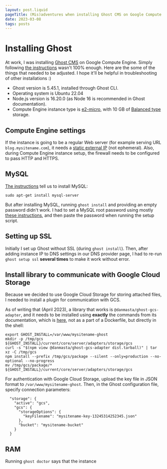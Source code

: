 ```yaml
---
layout: post.liquid
pageTitle: (Mis)adventures when installing Ghost CMS on Google Compute Engine
date: 2023-03-08
tags: posts
---
```


# Installing Ghost

At work, I was installing [Ghost CMS](https://ghost.org/) on Google Compute Engine. Simply following [the instructions](https://ghost.org/docs/install/ubuntu/) wasn't 100% enough. Here are the some of the things that needed to be adjusted. I hope it'll be helpful in troubleshooting of other installations :)

- Ghost version is 5.45.1, installed through Ghost CLI. 
- Operating system is Ubuntu 22.04
- Node.js version is 16.20.0 (as Node 16 is recommended in Ghost documentation). 
- Compute Engine instance type is [e2-micro](https://cloud.google.com/compute/docs/general-purpose-machines#e2-shared-core), with 10 GB of [Balanced type](https://cloud.google.com/compute/docs/disks#pdspecs) storage.

## Compute Engine settings

If the instance is going to be a regular Web server (for example serving URL `blog.mysitename.com`), it needs a [static external IP](https://cloud.google.com/compute/docs/ip-addresses) (not ephemeral). Also, during Compute Engine instance setup, the firewall needs to be configured to pass HTTP and HTTPS.

## MySQL

[The instructions](https://ghost.org/docs/install/ubuntu/) tell us to install MySQL:
```
sudo apt-get install mysql-server
```

But after installing MySQL, running `ghost install` and providing an empty password didn't work. I had to set a MySQL root password using mostly [these instructions](https://phoenixnap.com/kb/how-to-reset-mysql-root-password-windows-linux), and then paste the password when running the setup script.

## Setting up SSL

Initially I set up Ghost without SSL (during `ghost install`). Then, after adding instance IP to DNS settings in our DNS provider page, I had to re-run `ghost setup ssl` **several times** to make it work without error.

## Install library to communicate with Google Cloud Storage

Because we decided to use Google Cloud Storage for storing attached files, I needed to install a plugin for communication with GCS.

As of writing that (April 2023), a library that works is `@danmasta/ghost-gcs-adapter`, and it needs to be installed using **exactly** the commands from its documentation, which is [here](https://github.com/danmasta/ghost-gcs-adapter#installation), not as a part of a Dockerfile, but directly in the shell:

```
export GHOST_INSTALL=/var/www/mysitename-ghost
mkdir -p /tmp/gcs ${GHOST_INSTALL}/current/core/server/adapters/storage/gcs
curl -s "$(npm view @danmasta/ghost-gcs-adapter dist.tarball)" | tar xz -C /tmp/gcs
npm install --prefix /tmp/gcs/package --silent --only=production --no-optional --no-progress
mv /tmp/gcs/package/* ${GHOST_INSTALL}/current/core/server/adapters/storage/gcs
```

For authentication with Google Cloud Storage, upload the key file in JSON format to `/var/www/mysitename-ghost`. Then, in the Ghost configuration file, specify connection parameters:
```
  "storage": {
    "active": "gcs",
    "gcs": {
      "storageOptions": {
        "keyFilename": "mysitename-key-13245314252345.json"
      },
      "bucket": "mysitename-bucket"
    }
  }
```

## RAM

Running `ghost doctor` says that the instance 
